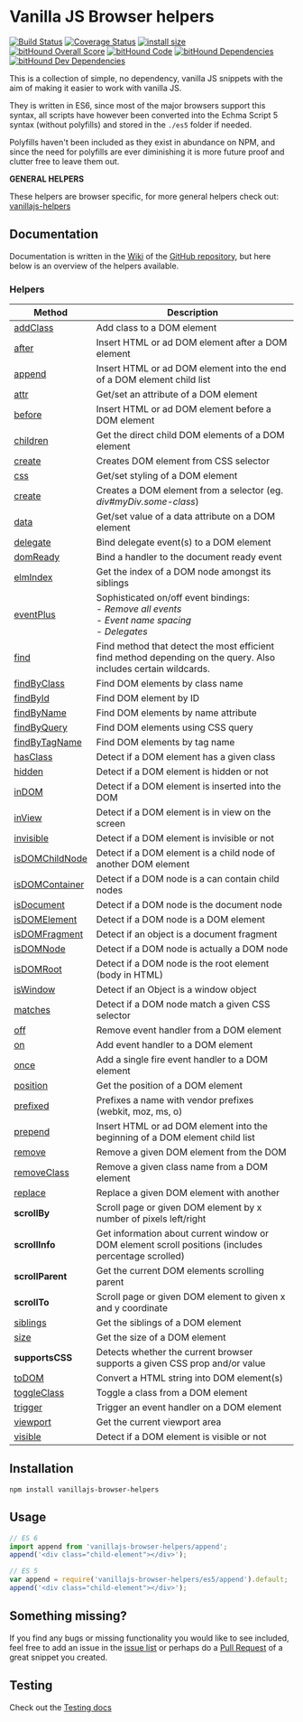 # Vanilla JS Browser helpers

[![Build Status](https://github.com/Tokimon/vanillajs-browser-helpers/actions/workflows/validation.yml/badge.svg)](https://github.com/Tokimon/vanillajs-browser-helpers/actions/workflows/validation.yml)
[![Coverage Status](https://coveralls.io/repos/github/Tokimon/vanillajs-browser-helpers/badge.svg?branch=master)](https://coveralls.io/github/Tokimon/vanillajs-browser-helpers?branch=master)
[![install size](https://packagephobia.now.sh/badge?p=vanillajs-browser-helpers)](https://packagephobia.now.sh/result?p=vanillajs-browser-helpers)
<br>
[![bitHound Overall Score](https://www.bithound.io/github/Tokimon/vanillajs-browser-helpers/badges/score.svg)](https://www.bithound.io/github/Tokimon/vanillajs-browser-helpers)
[![bitHound Code](https://www.bithound.io/github/Tokimon/vanillajs-browser-helpers/badges/code.svg)](https://www.bithound.io/github/Tokimon/vanillajs-browser-helpers)
[![bitHound Dependencies](https://www.bithound.io/github/Tokimon/vanillajs-browser-helpers/badges/dependencies.svg)](https://www.bithound.io/github/Tokimon/vanillajs-browser-helpers/master/dependencies/npm)
[![bitHound Dev Dependencies](https://www.bithound.io/github/Tokimon/vanillajs-browser-helpers/badges/devDependencies.svg)](https://www.bithound.io/github/Tokimon/vanillajs-browser-helpers/master/dependencies/npm)

This is a collection of simple, no dependency, vanilla JS snippets with the aim
of making it easier to work with vanilla JS.

They is written in ES6, since most of the major browsers support this syntax,
all scripts have however been converted into the Echma Script 5 syntax (without
polyfills) and stored in the `./es5` folder if needed.

Polyfills haven't been included as they exist in abundance on NPM, and since the
need for polyfills are ever diminishing it is more future proof and clutter free
to leave them out.

**GENERAL HELPERS**

These helpers are browser specific, for more general helpers check out:
[vanillajs-helpers](https://github.com/Tokimon/vanillajs-helpers)

## Documentation

Documentation is written in the [Wiki](https://github.com/Tokimon/vanillajs-browser-helpers/wiki)
of the [GitHub repository](https://github.com/Tokimon/vanillajs-browser-helpers), but here below
is an overview of the helpers available.

### Helpers

Method | Description
------ | -----------
[addClass](https://github.com/Tokimon/vanillajs-browser-helpers/wiki/addClass) | Add class to a DOM element
[after](https://github.com/Tokimon/vanillajs-browser-helpers/wiki/after) | Insert HTML or ad DOM element after a DOM element
[append](https://github.com/Tokimon/vanillajs-browser-helpers/wiki/append) | Insert HTML or ad DOM element into the end of a DOM element child list
[attr](https://github.com/Tokimon/vanillajs-browser-helpers/wiki/attr) | Get/set an attribute of a DOM element
[before](https://github.com/Tokimon/vanillajs-browser-helpers/wiki/before) | Insert HTML or ad DOM element before a DOM element
[children](https://github.com/Tokimon/vanillajs-browser-helpers/wiki/children) | Get the direct child DOM elements of a DOM element
[create](https://github.com/Tokimon/vanillajs-browser-helpers/wiki/create) | Creates DOM element from CSS selector
[css](https://github.com/Tokimon/vanillajs-browser-helpers/wiki/css) | Get/set styling of a DOM element
[create](https://github.com/Tokimon/vanillajs-browser-helpers/wiki/create) | Creates a DOM element from a selector (eg. _div#myDiv.some-class_)
[data](https://github.com/Tokimon/vanillajs-browser-helpers/wiki/data) | Get/set value of a data attribute on a DOM element
[delegate](https://github.com/Tokimon/vanillajs-browser-helpers/wiki/delegate) | Bind delegate event(s) to a DOM element  
[domReady](https://github.com/Tokimon/vanillajs-browser-helpers/wiki/domReady) | Bind a handler to the document ready event
[elmIndex](https://github.com/Tokimon/vanillajs-browser-helpers/wiki/elmIndex) | Get the index of a DOM node amongst its siblings
[eventPlus](https://github.com/Tokimon/vanillajs-browser-helpers/wiki/eventPlus) | Sophisticated on/off event bindings:<br>- *Remove all events*<br>- *Event name spacing*<br>- *Delegates*
[find](https://github.com/Tokimon/vanillajs-browser-helpers/wiki/find) | Find method that detect the most efficient find method depending on the query. Also includes certain wildcards.
[findByClass](https://github.com/Tokimon/vanillajs-browser-helpers/wiki/findByClass) | Find DOM elements by class name
[findById](https://github.com/Tokimon/vanillajs-browser-helpers/wiki/findById) | Find DOM element by ID
[findByName](https://github.com/Tokimon/vanillajs-browser-helpers/wiki/findByName) | Find DOM elements by name attribute
[findByQuery](https://github.com/Tokimon/vanillajs-browser-helpers/wiki/findByQuery) | Find DOM elements using CSS query
[findByTagName](https://github.com/Tokimon/vanillajs-browser-helpers/wiki/findByTagName) | Find DOM elements by tag name
[hasClass](https://github.com/Tokimon/vanillajs-browser-helpers/wiki/hasClass) | Detect if a DOM element has a given class
[hidden](https://github.com/Tokimon/vanillajs-browser-helpers/wiki/hidden) | Detect if a DOM element is hidden or not
[inDOM](https://github.com/Tokimon/vanillajs-browser-helpers/wiki/inDOM) | Detect if a DOM element is inserted into the DOM
[inView](https://github.com/Tokimon/vanillajs-browser-helpers/wiki/inView) | Detect if a DOM element is in view on the screen
[invisible](https://github.com/Tokimon/vanillajs-browser-helpers/wiki/invisible) | Detect if a DOM element is invisible or not
[isDOMChildNode](https://github.com/Tokimon/vanillajs-browser-helpers/wiki/isDOMChildNode) | Detect if a DOM element is a child node of another DOM element
[isDOMContainer](https://github.com/Tokimon/vanillajs-browser-helpers/wiki/isDOMContainer) | Detect if a DOM node is a can contain child nodes
[isDocument](https://github.com/Tokimon/vanillajs-browser-helpers/wiki/isDocument) | Detect if a DOM node is the document node
[isDOMElement](https://github.com/Tokimon/vanillajs-browser-helpers/wiki/isDOMElement) | Detect if a DOM node is a DOM element
[isDOMFragment](https://github.com/Tokimon/vanillajs-browser-helpers/wiki/isDOMFragment) | Detect if an object is a document fragment
[isDOMNode](https://github.com/Tokimon/vanillajs-browser-helpers/wiki/isDOMNode) | Detect if a DOM node is actually a DOM node
[isDOMRoot](https://github.com/Tokimon/vanillajs-browser-helpers/wiki/isDOMRoot) | Detect if a DOM node is the root element (body in HTML)
[isWindow](https://github.com/Tokimon/vanillajs-browser-helpers/wiki/isWindow) | Detect if an Object is a window object
[matches](https://github.com/Tokimon/vanillajs-browser-helpers/wiki/matches) | Detect if a DOM node match a given CSS selector
[off](https://github.com/Tokimon/vanillajs-browser-helpers/wiki/off) | Remove event handler from a DOM element
[on](https://github.com/Tokimon/vanillajs-browser-helpers/wiki/on) | Add event handler to a DOM element
[once](https://github.com/Tokimon/vanillajs-browser-helpers/wiki/once) | Add a single fire event handler to a DOM element
[position](https://github.com/Tokimon/vanillajs-browser-helpers/wiki/position) | Get the position of a DOM element
[prefixed](https://github.com/Tokimon/vanillajs-browser-helpers/wiki/prefixed) | Prefixes a name with vendor prefixes (webkit, moz, ms, o)
[prepend](https://github.com/Tokimon/vanillajs-browser-helpers/wiki/prepend) | Insert HTML or ad DOM element into the beginning of a DOM element child list
[remove](https://github.com/Tokimon/vanillajs-browser-helpers/wiki/remove) | Remove a given DOM element from the DOM
[removeClass](https://github.com/Tokimon/vanillajs-browser-helpers/wiki/removeClass) | Remove a given class name from a DOM element
[replace](https://github.com/Tokimon/vanillajs-browser-helpers/wiki/replace) | Replace a given DOM element with another
**scrollBy** | Scroll page or given DOM element by x number of pixels left/right
**scrollInfo** | Get information about current window or DOM element scroll positions (includes percentage scrolled)
**scrollParent** | Get the current DOM elements scrolling parent
**scrollTo** | Scroll page or given DOM element to given x and y coordinate
[siblings](https://github.com/Tokimon/vanillajs-browser-helpers/wiki/siblings) | Get the siblings of a DOM element
[size](https://github.com/Tokimon/vanillajs-browser-helpers/wiki/size) | Get the size of a DOM element
**supportsCSS** | Detects whether the current browser supports a given CSS prop and/or value
[toDOM](https://github.com/Tokimon/vanillajs-browser-helpers/wiki/toDOM) | Convert a HTML string into DOM element(s)
[toggleClass](https://github.com/Tokimon/vanillajs-browser-helpers/wiki/toggleClass) | Toggle a class from a DOM element
[trigger](https://github.com/Tokimon/vanillajs-browser-helpers/wiki/trigger) | Trigger an event handler on a DOM element
[viewport](https://github.com/Tokimon/vanillajs-browser-helpers/wiki/viewport) | Get the current viewport area
[visible](https://github.com/Tokimon/vanillajs-browser-helpers/wiki/visible) | Detect if a DOM element is visible or not

## Installation

```
npm install vanillajs-browser-helpers
```

## Usage

```js
// ES 6
import append from 'vanillajs-browser-helpers/append';
append('<div class="child-element"></div>');
```

```js
// ES 5
var append = require('vanillajs-browser-helpers/es5/append').default;
append('<div class="child-element"></div>');
```

## Something missing?

If you find any bugs or missing functionality you would like to see included, feel
free to add an issue in the [issue list](https://github.com/Tokimon/vanillajs-browser-helpers/issues)
or perhaps do a [Pull Request](https://github.com/Tokimon/vanillajs-browser-helpers/pulls)
of a great snippet you created.

## Testing

Check out the [Testing docs](https://github.com/Tokimon/vanillajs-browser-helpers/wiki/testing)
